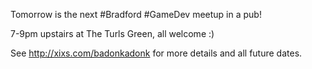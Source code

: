 Tomorrow is the next #Bradford #GameDev meetup in a pub!

7-9pm upstairs at The Turls Green, all welcome :)

See http://xixs.com/badonkadonk for more details and all future dates. 